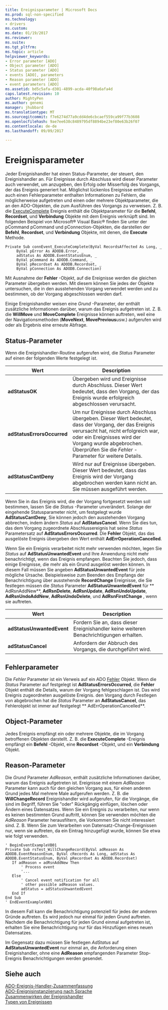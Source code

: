 ```yaml
---
title: Ereignisparameter | Microsoft Docs
ms.prod: sql-non-specified
ms.technology:
- drivers
ms.custom: 
ms.date: 01/19/2017
ms.reviewer: 
ms.suite: 
ms.tgt_pltfrm: 
ms.topic: article
helpviewer_keywords:
- Error parameter [ADO]
- Object parameter [ADO]
- Status parameter [ADO]
- events [ADO], parameters
- Reason parameter [ADO]
- event parameters [ADO]
ms.assetid: bd5c5afa-d301-4899-acda-40f98a6afa4d
caps.latest.revision: 10
author: MightyPen
ms.author: genemi
manager: jhubbard
ms.translationtype: MT
ms.sourcegitcommit: f7e6274d77a9cdd4de6cbcaef559ca99f77b3608
ms.openlocfilehash: 9ae7ee638c8489795df8894be23ef80e63b26f07
ms.contentlocale: de-de
ms.lasthandoff: 09/09/2017

---
```

# <a name="event-parameters"></a>Ereignisparameter
Jeder Ereignishandler hat einen Status-Parameter, der steuert, den Ereignishandler an. Für Ereignisse durch Abschluss wird dieser Parameter auch verwendet, um anzugeben, den Erfolg oder Misserfolg des Vorgangs, der das Ereignis generiert hat. Möglichst lückenlos Ereignisse enthalten auch einen Fehlerparameter enthalten Informationen zu Fehlern, die möglicherweise aufgetreten und einen oder mehrere Objektparameter, die an den ADO-Objekten, die zum Ausführen des Vorgangs zu verweisen. Z. B. die [ExecuteComplete](../../../ado/reference/ado-api/executecomplete-event-ado.md) Ereignis enthält die Objektparameter für die **Befehl**, **Recordset**, und **Verbindung** Objekte mit dem Ereignis verknüpft sind. Im folgenden Beispiel von Microsoft® Visual Basic® finden Sie unter der pCommand pCommand und pConnection-Objekten, die darstellen der **Befehl**, **Recordset**, und **Verbindung** Objekte, mit denen, die **Execute** Methode.  
  
```  
Private Sub connEvent_ExecuteComplete(ByVal RecordsAffected As Long, _  
     ByVal pError As ADODB.Error, _  
     adStatus As ADODB.EventStatusEnum, _  
     ByVal pCommand As ADODB.Command, _  
     ByVal pRecordset As ADODB.Recordset, _  
     ByVal pConnection As ADODB.Connection)  
```  
  
 Mit Ausnahme der **Fehler** -Objekt, auf die Ereignisse werden die gleichen Parameter übergeben werden. Mit diesem können Sie jedes der Objekte untersuchen, die in den ausstehenden Vorgang verwendet werden und zu bestimmen, ob der Vorgang abgeschlossen werden darf.  
  
 Einige Ereignishandler weisen eine *Grund* -Parameter, der enthält zusätzliche Informationen darüber, warum das Ereignis aufgetreten ist. Z. B. die **WillMove** und **MoveComplete** Ereignisse können auftreten, weil eine der Navigationsmethoden (**MoveNext**, **MovePrevious**usw.) aufgerufen wird oder als Ergebnis eine erneute Abfrage.  
  
## <a name="status-parameter"></a>Status-Parameter  
 Wenn die Ereignishandler-Routine aufgerufen wird, die *Status* Parameter auf einen der folgenden Werte festgelegt ist.  
  
|Wert|Description|  
|-----------|-----------------|  
|**adStatusOK**|Übergeben wird und Ereignisse durch Abschluss. Dieser Wert bedeutet, dass den Vorgang, der das Ereignis wurde erfolgreich abgeschlossen verursacht.|  
|**adStatusErrorsOccurred**|Um nur Ereignisse durch Abschluss übergeben. Dieser Wert bedeutet, dass der Vorgang, der das Ereignis verursacht hat, nicht erfolgreich war, oder ein Ereignisses wird der Vorgang wurde abgebrochen. Überprüfen Sie die *Fehler* -Parameter für weitere Details.|  
|**adStatusCantDeny**|Wird nur auf Ereignisse übergeben. Dieser Wert bedeutet, dass das Ereignis wird der Vorgang abgebrochen werden kann nicht an. Sie müssen ausgeführt werden.|  
  
 Wenn Sie in das Ereignis wird, die der Vorgang fortgesetzt werden soll bestimmen, lassen Sie die *Status* -Parameter unverändert. Solange der eingehende Statusparameter nicht, um festgelegt wurde **AdStatusCantDeny**, Sie können jedoch den ausstehenden Vorgang abbrechen, indem ändern *Status* auf **AdStatusCancel**. Wenn Sie dies tun, das dem Vorgang zugeordnete Abschlussereignis hat seine *Status* Parametersatz auf **AdStatusErrorsOccurred**. Die **Fehler** Objekt, das das ausgelöste Ereignis übergeben den Wert enthält **AdErrOperationCancelled**.  
  
 Wenn Sie ein Ereignis verarbeitet nicht mehr verwenden möchten, legen Sie *Status* auf **AdStatusUnwantedEvent** und Ihre Anwendung nicht mehr benachrichtigt, wenn das Ereignis empfangen. Beachten Sie jedoch, dass einige Ereignisse, die mehr als ein Grund ausgelöst werden können. In diesem Fall müssen Sie angeben **AdStatusUnwantedEvent** für jede mögliche Ursache. Beispielsweise zum Beenden des Empfangs der Benachrichtigung über ausstehende **RecordChange** Ereignisse, die Sie festlegen müssen die *Status* Parameter **AdStatusUnwantedEvent** für ** AdRsnAddNew**, **AdRsnDelete**, **AdRsnUpdate**, **AdRsnUndoUpdate**, **AdRsnUndoAddNew**, **AdRsnUndoDelete**, und **AdRsnFirstChange** , wenn sie auftreten.  
  
|Wert|Description|  
|-----------|-----------------|  
|**adStatusUnwantedEvent**|Fordern Sie an, dass dieser Ereignishandler keine weiteren Benachrichtigungen erhalten.|  
|**adStatusCancel**|Anfordern der Abbruch des Vorgangs, die durchgeführt wird.|  
  
## <a name="error-parameter"></a>Fehlerparameter  
 Die *Fehler* Parameter ist ein Verweis auf ein ADO [Fehler](../../../ado/reference/ado-api/error-object.md) Objekt. Wenn die *Status* Parameter auf festgelegt ist **AdStatusErrorsOccurred**, die **Fehler** Objekt enthält die Details, warum der Vorgang fehlgeschlagen ist. Das wird Ereignis zugeordneten ausgelöste Ereignis. den Vorgang durch Festlegen von abgebrochen hat die *Status* Parameter an **AdStatusCancel**, das Fehlerobjekt ist immer auf festgelegt ** AdErrOperationCancelled**.  
  
## <a name="object-parameter"></a>Object-Parameter  
 Jedes Ereignis empfängt ein oder mehrere Objekte, die im Vorgang betroffenen Objekten darstellt. Z. B. die **ExecuteComplete** -Ereignis empfängt ein **Befehl** -Objekt, eine **Recordset** -Objekt, und ein **Verbindung** Objekt.  
  
## <a name="reason-parameter"></a>Reason-Parameter  
 Die *Grund* Parameter *AdReason*, enthält zusätzliche Informationen darüber, warum das Ereignis aufgetreten ist. Ereignisse mit einem *AdReason* Parameter kann auch für den gleichen Vorgang aus, für einen anderen Grund jedes Mal mehrere Male aufgerufen werden. Z. B. die **WillChangeRecord** Ereignishandler wird aufgerufen, für die Vorgänge, die sind im Begriff, führen Sie "oder" Rückgängig einfügen, löschen oder Ändern eines Datensatzes. Wenn Sie ein Ereignis zu verarbeiten, nur wenn es keinen bestimmten Grund auftritt, können Sie verwenden möchten die *AdReason* Parameter herausfiltern, die Vorkommen Sie nicht interessiert sind. Z. B. Wenn Sie zum Verarbeiten von Datensatz-Change-Ereignissen nur, wenn sie auftreten, da ein Eintrag hinzugefügt wurde, können Sie etwa wie folgt verwenden.  
  
```  
' BeginEventExampleVB01  
Private Sub rsTest_WillChangeRecord(ByVal adReason As ADODB.EventReasonEnum, ByVal cRecords As Long, adStatus As ADODB.EventStatusEnum, ByVal pRecordset As ADODB.Recordset)  
   If adReason = adRsnAddNew Then  
       ' Process event  
       '...  
   Else  
       ' Cancel event notification for all  
       ' other possible adReason values.  
       adStatus = adStatusUnwantedEvent  
   End If  
End Sub  
' EndEventExampleVB01  
```  
  
 In diesem Fall kann die Benachrichtigung potenziell für jedes der anderen Gründe auftreten. Es wird jedoch nur einmal für jeden Grund auftreten. Nachdem die Benachrichtigung für jeden Grund einmal aufgetreten ist, erhalten Sie eine Benachrichtigung nur für das Hinzufügen eines neuen Datensatzes.  
  
 Im Gegensatz dazu müssen Sie festlegen *AdStatus* auf **AdStatusUnwantedEvent** nur einmal an, die Anforderung einen Ereignishandler, ohne eine **AdReason** empfangenden Parameter Stop-Ereignis Benachrichtigungen werden gesendet.  
  
## <a name="see-also"></a>Siehe auch  
 [ADO-Ereignis-Handler-Zusammenfassung](../../../ado/guide/data/ado-event-handler-summary.md)   
 [ADO-Ereignisinstanziierung nach Sprache](../../../ado/guide/data/ado-event-instantiation-by-language.md)   
 [Zusammenwirken der Ereignishandler](../../../ado/guide/data/how-event-handlers-work-together.md)   
 [Typen von Ereignissen](../../../ado/guide/data/types-of-events.md)
